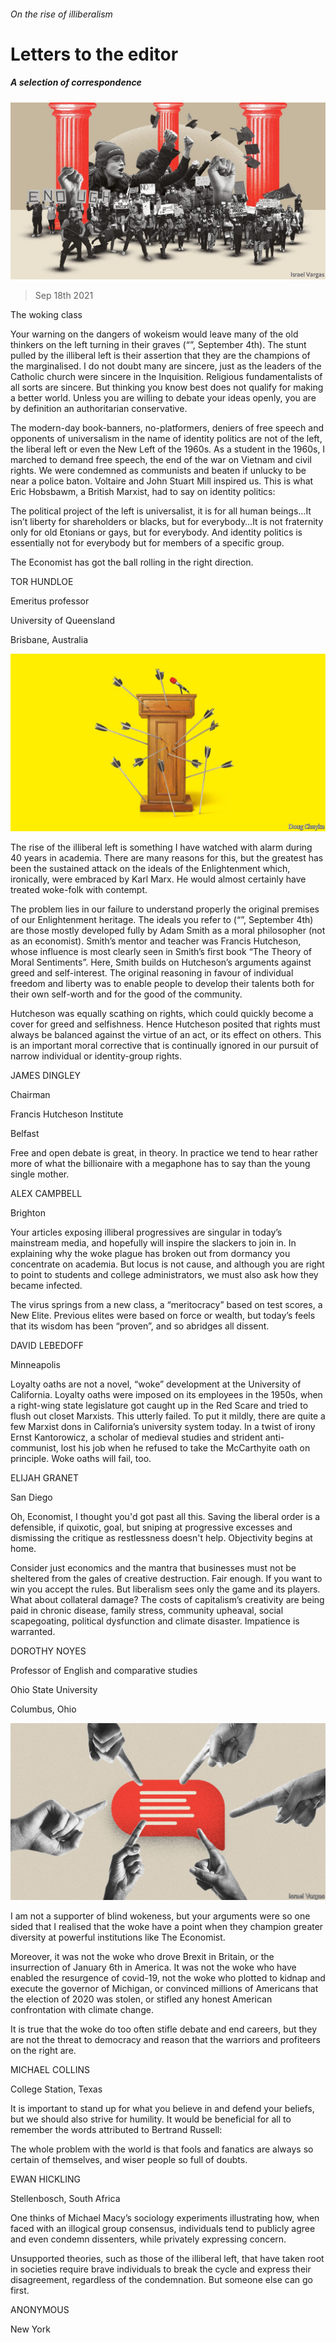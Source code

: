 ###### On the rise of illiberalism

# Letters to the editor 

##### A selection of correspondence 

![image](images/20210904_fbd001.jpg) 

> Sep 18th 2021 


The woking class

Your warning on the dangers of wokeism would leave many of the old thinkers on the left turning in their graves (“”, September 4th). The stunt pulled by the illiberal left is their assertion that they are the champions of the marginalised. I do not doubt many are sincere, just as the leaders of the Catholic church were sincere in the Inquisition. Religious fundamentalists of all sorts are sincere. But thinking you know best does not qualify for making a better world. Unless you are willing to debate your ideas openly, you are by definition an authoritarian conservative.


The modern-day book-banners, no-platformers, deniers of free speech and opponents of universalism in the name of identity politics are not of the left, the liberal left or even the New Left of the 1960s. As a student in the 1960s, I marched to demand free speech, the end of the war on Vietnam and civil rights. We were condemned as communists and beaten if unlucky to be near a police baton. Voltaire and John Stuart Mill inspired us. This is what Eric Hobsbawm, a British Marxist, had to say on identity politics:

The political project of the left is universalist, it is for all human beings…It isn’t liberty for shareholders or blacks, but for everybody…It is not fraternity only for old Etonians or gays, but for everybody. And identity politics is essentially not for everybody but for members of a specific group.

The Economist has got the ball rolling in the right direction.

TOR HUNDLOE

Emeritus professor

University of Queensland

Brisbane, Australia

![image](images/20210004_ldd001.jpg) 


The rise of the illiberal left is something I have watched with alarm during 40 years in academia. There are many reasons for this, but the greatest has been the sustained attack on the ideals of the Enlightenment which, ironically, were embraced by Karl Marx. He would almost certainly have treated woke-folk with contempt.

The problem lies in our failure to understand properly the original premises of our Enlightenment heritage. The ideals you refer to (“”, September 4th) are those mostly developed fully by Adam Smith as a moral philosopher (not as an economist). Smith’s mentor and teacher was Francis Hutcheson, whose influence is most clearly seen in Smith’s first book “The Theory of Moral Sentiments”. Here, Smith builds on Hutcheson’s arguments against greed and self-interest. The original reasoning in favour of individual freedom and liberty was to enable people to develop their talents both for their own self-worth and for the good of the community.

Hutcheson was equally scathing on rights, which could quickly become a cover for greed and selfishness. Hence Hutcheson posited that rights must always be balanced against the virtue of an act, or its effect on others. This is an important moral corrective that is continually ignored in our pursuit of narrow individual or identity-group rights.

JAMES DINGLEY

Chairman

Francis Hutcheson Institute

Belfast

Free and open debate is great, in theory. In practice we tend to hear rather more of what the billionaire with a megaphone has to say than the young single mother.

ALEX CAMPBELL

Brighton

Your articles exposing illiberal progressives are singular in today’s mainstream media, and hopefully will inspire the slackers to join in. In explaining why the woke plague has broken out from dormancy you concentrate on academia. But locus is not cause, and although you are right to point to students and college administrators, we must also ask how they became infected.

The virus springs from a new class, a “meritocracy” based on test scores, a New Elite. Previous elites were based on force or wealth, but today’s feels that its wisdom has been “proven”, and so abridges all dissent.

DAVID LEBEDOFF

Minneapolis

Loyalty oaths are not a novel, “woke” development at the University of California. Loyalty oaths were imposed on its employees in the 1950s, when a right-wing state legislature got caught up in the Red Scare and tried to flush out closet Marxists. This utterly failed. To put it mildly, there are quite a few Marxist dons in California’s university system today. In a twist of irony Ernst Kantorowicz, a scholar of medieval studies and strident anti-communist, lost his job when he refused to take the McCarthyite oath on principle. Woke oaths will fail, too.

ELIJAH GRANET

San Diego

Oh, Economist, I thought you'd got past all this. Saving the liberal order is a defensible, if quixotic, goal, but sniping at progressive excesses and dismissing the critique as restlessness doesn't help. Objectivity begins at home.

Consider just economics and the mantra that businesses must not be sheltered from the gales of creative destruction. Fair enough. If you want to win you accept the rules. But liberalism sees only the game and its players. What about collateral damage? The costs of capitalism’s creativity are being paid in chronic disease, family stress, community upheaval, social scapegoating, political dysfunction and climate disaster. Impatience is warranted.

DOROTHY NOYES

Professor of English and comparative studies

Ohio State University

Columbus, Ohio

![image](images/20210904_fbd002.jpg) 


I am not a supporter of blind wokeness, but your arguments were so one sided that I realised that the woke have a point when they champion greater diversity at powerful institutions like The Economist.

Moreover, it was not the woke who drove Brexit in Britain, or the insurrection of January 6th in America. It was not the woke who have enabled the resurgence of covid-19, not the woke who plotted to kidnap and execute the governor of Michigan, or convinced millions of Americans that the election of 2020 was stolen, or stifled any honest American confrontation with climate change.

It is true that the woke do too often stifle debate and end careers, but they are not the threat to democracy and reason that the warriors and profiteers on the right are.

MICHAEL COLLINS

College Station, Texas

It is important to stand up for what you believe in and defend your beliefs, but we should also strive for humility. It would be beneficial for all to remember the words attributed to Bertrand Russell:

The whole problem with the world is that fools and fanatics are always so certain of themselves, and wiser people so full of doubts.

EWAN HICKLING

Stellenbosch, South Africa

One thinks of Michael Macy’s sociology experiments illustrating how, when faced with an illogical group consensus, individuals tend to publicly agree and even condemn dissenters, while privately expressing concern.

Unsupported theories, such as those of the illiberal left, that have taken root in societies require brave individuals to break the cycle and express their disagreement, regardless of the condemnation. But someone else can go first.

ANONYMOUS

New York

